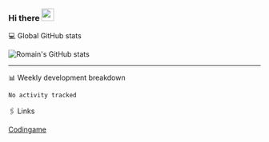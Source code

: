 ### Hi there <img src="https://media.giphy.com/media/hvRJCLFzcasrR4ia7z/giphy.gif" width="25px" height="25px">

💻 Global GitHub stats


![Romain's GitHub stats](https://github-readme-stats.vercel.app/api?username=Flasssh&show_icons=true&theme=tokyonight)

---

📊 Weekly development breakdown
<!--START_SECTION:waka-->

```txt
No activity tracked
```

<!--END_SECTION:waka-->

🖇 Links

[Codingame](https://www.codingame.com/profile/defc3ee5279aecc1bb6114e1f994ea9b3325423)
